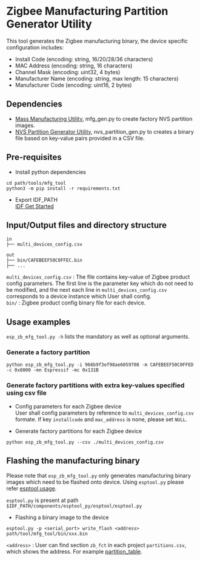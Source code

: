 # Zigbee Manufacturing Partition Generator Utility  

This tool generates the Zigbee manufacturing binary, the device specific configuration includes:

* Install Code (encoding: string, 16/20/28/36 characters)  
* MAC Address  (encoding: string, 16 characters)  
* Channel Mask (encoding: uint32, 4 bytes)  
* Manufacturer Name (encoding: string, max length: 15 characters)  
* Manufacturer Code (encoding: uint16, 2 bytes)  

## Dependencies

* [Mass Manufacturing Utility](https://docs.espressif.com/projects/esp-idf/en/latest/esp32/api-reference/storage/mass_mfg.html#manufacturing-utility), mfg_gen.py to create factory NVS partition images.  
* [NVS Partition Generator Utility](https://github.com/espressif/esp-idf/tree/master/components/nvs_flash/nvs_partition_generator), nvs_partition_gen.py to creates a binary file based on key-value pairs provided in a CSV file.  
  
## Pre-requisites

* Install python dependencies  
```
cd path/tools/mfg_tool
python3 -m pip install -r requirements.txt
```

* Export IDF_PATH  
[IDF Get Started](https://docs.espressif.com/projects/esp-idf/en/latest/esp32/get-started/linux-macos-setup.html)  

## Input/Output files and directory structure
```
in
├── multi_devices_config.csv

out
├── bin/CAFEBEEF50C0FFEC.bin
├── ...
```

`multi_devices_config.csv` : The file contains key-value of Zigbee product config parameters. The first line is the parameter key which do not need to be modified, and the next each line in `multi_devices_config.csv` corresponds to a device instance which User shall config.   
`bin/` : Zigbee product config binary file for each device.     

## Usage examples

`esp_zb_mfg_tool.py -h` lists the mandatory as well as optional arguments.  
### Generate a factory partition   
```
python esp_zb_mfg_tool.py -i 966b9f3ef98ae6059708 -m CAFEBEEF50C0FFED -c 0x8000 -mn Espressif -mc 0x131B 
```
### Generate factory partitions with extra key-values specified using csv file  

* Config parameters for each Zigbee device  
User shall config parameters by reference to `multi_devices_config.csv` formate. If key `installcode` and `mac_address` is none, please set `NULL`.  

* Generate factory partitions for each Zigbee device  
```
python esp_zb_mfg_tool.py --csv ./multi_devices_config.csv
```

## Flashing the manufacturing binary
Please note that `esp_zb_mfg_tool.py` only generates manufacturing binary images which need to be flashed onto device. Using `esptool.py` please refer [esptool usage](https://docs.espressif.com/projects/esp-idf/en/latest/esp32/get-started/linux-macos-setup.html#flash-onto-the-device).  

`esptool.py` is present at path `$IDF_PATH/components/esptool_py/esptool/esptool.py`

* Flashing a binary image to the device
```
esptool.py -p <serial_port> write_flash <address> path/tool/mfg_tool/bin/xxx.bin
```
`<address>` : User can find section `zb_fct` in each project `partitions.csv`, which shows the address. For example [partition_table](../../examples/light_sample/light_bulb/partitions.csv).